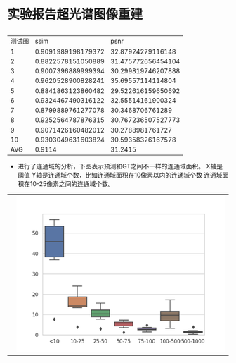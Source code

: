 # 实验报告超光谱图像重建

## 
<table>
<tr>  <td>测试图</td>  <td>ssim</td> <td>psnr</td> </tr>

<tr>  <td>1</td>  <td>0.9091989198179372</td> <td>32.87924279116148</td> </tr>
<tr>  <td>2</td>  <td>0.8822578151050889</td> <td>31.475772656454104</td> </tr>
<tr>  <td>3</td>  <td>0.9007396889999394</td> <td>30.299819746207888</td> </tr>
<tr>  <td>4</td>  <td>0.9620528900828241</td> <td>35.69557114114804  </td> </tr>
<tr>  <td>5</td>  <td>0.8841863123860482</td> <td>29.522616159650692</td> </tr>
<tr>  <td>6</td>  <td>0.9324467490316122</td> <td>32.55514161900324</td> </tr>
<tr>  <td>7</td>  <td>0.8799889761277078</td> <td>30.3468706761289</td> </tr>
<tr>  <td>8</td>  <td>0.9252564787876315</td> <td>30.767236507527773</td> </tr>
<tr>  <td>9</td>  <td>0.9071426160482012</td> <td>30.2788981761727</td> </tr>
<tr>  <td>10</td>  <td>0.9303049631603824</td> <td>30.59358326167578</td> </tr>
<tr>  <td>AVG</td>  <td>0.9114</td>            <td>31.2415</td> </tr>
</table>

* 进行了连通域的分析，下图表示预测和GT之间不一样的连通域面积。 X轴是阈值 Y轴是连通域个数，比如连通域面积在10像素以内的连通域个数 连通域面积在10-25像素之间的连通域个数。
<table>
<tr>  <td></td> <td><img src="./result_fig/Figure_1.png"></td> </tr>
</table>